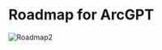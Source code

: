 # Roadmap for ArcGPT
![Roadmap2](https://github.com/user-attachments/assets/fd0f2efb-f73e-44cc-81e3-e6f59aada1f6)
